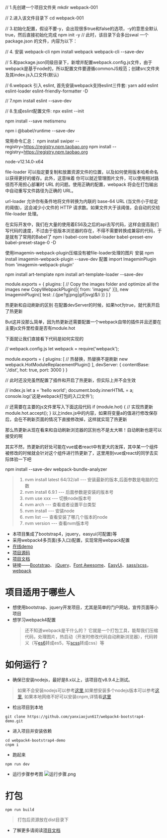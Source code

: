 // 1.先创建一个项目文件夹
mkdir webpack-001

// 2.进入该文件目录下
cd webpack-001

// 3.初始化配置，假设不要-y，会出现很多true和false的选项，-y的意思全默认true，然后直接初始化完成
npm init -y
// 此时，该目录下会多出swal 一个 package.json 的文件，内容为以下：

// 4. 安装 webpack-cli
npm install webpack webpack-cli --save-dev

// 5.和package.json同级目录下，新增并配置webpack.config.js文件，由于webpack是基于node的，所以配置文件要遵循commonJS规范；创建src文件夹及其index.js入口文件(默认)

// 6.webpack 引入 eslint, 首先安装webpack支持eslint三件套: yarn add eslint eslint-loader eslint-friendly-formatter -D

// 7.npm install eslint --save-dev

// 8.生成eslint配置文件:  npx eslint --init

npm install --save metismenu

npm i @babel/runtime --save-dev

常用命令汇总：
npm install swiper --registry=https://registry.npm.taobao.org
npm install --registry=https://registry.npm.taobao.org

node-v12.14.0-x64

file-loader 可以指定要复制和放置资源文件的位置，以及如何使用版本哈希命名以获得更好的缓存。此外，这意味着 你可以就近管理图片文件，可以使用相对路径而不用担心部署时 URL 的问题。使用正确的配置，webpack 将会在打包输出中自动重写文件路径为正确的 URL。

url-loader 允许你有条件地将文件转换为内联的 base-64 URL (当文件小于给定的阈值)，这会减少小文件的 HTTP 请求数。如果文件大于该阈值，会自动的交给 file-loader 处理。

在实际开发中，我们在大量的使用着ES6及之后的api去写代码，这样会提高我们写代码的速度，不过由于低版本浏览器的存在，不得不需要转换成兼容的代码，于是就有了常用的Babel了
npm i babel-core babel-loader babel-preset-env babel-preset-stage-0 -D

使用imagemin-webpack-plugin压缩没有被file-loader处理的图片
安装
npm install imagemin-webpack-plugin --save-dev
配置
import ImageminPlugin from 'imagemin-webpack-plugin'

npm install art-template
npm install art-template-loader --save-dev

module.exports = {
  plugins: [
    // Copy the images folder and optimize all the images
    new CopyWebpackPlugin([{
      from: 'images/'
    }]),
    new ImageminPlugin({ test: /\.(jpe?g|png|gif|svg)$/i })
  ]
}

热更新和自动刷新的区别
在配置devServer的时候，如果hot为true，就代表开启了热更新

But这并没那么简单，因为热更新还需要配置一个webpack自带的插件并且还要在主要js文件里检查是否有module.hot

下面就让我们直接看下代码是如何实现的

// webpack.config.js
let webpack = require('webpack');

module.exports = {
    plugins: [
        // 热替换，热替换不是刷新
        new webpack.HotModuleReplacementPlugin()
    ],
    devServer: {
        contentBase: './dist',
        hot: true,
        port: 3000
    }
}

// 此时还没完虽然配置了插件和开启了热更新，但实际上并不会生效

// index.js
let a = 'hello world';
document.body.innerHTML = a;
console.log('这是webpack打包的入口文件');

// 还需要在主要的js文件里写入下面这段代码
if (module.hot) {
    // 实现热更新
    module.hot.accept();
}
以上index.js中的内容，如果将变量a的值进行修改保存后，会在不刷新页面的情况下直接修改掉，这样就实现了热更新

那么热更新从现在看来和自动刷新浏览器的区别也不是太大嘛！自动刷新也是可以接受的啊

其实不然，热更新的好处可能在vue或者react中有更大的发挥，其中某一个组件被修改的时候就会针对这个组件进行热更新了，这里用到vue或react的同学去实际体验一下吧

npm install --save-dev webpack-bundle-analyzer

> 1. nvm install latest  64/32/all --- 安装最新的版本,后面参数是电脑的位数
> 2. nvm install 6.9.1  --- 后面参数是安装的版本号
> 3. nvm use xxx  --- 切换node版本号
> 4. nvm arch  --- 查看或者设置平台类型
> 5. nvm install  --- 安装node
> 6. nvm list --- 查看安装了哪几个版本的node
> 7. nvm version  --- 查看nvm版本号
>
* 本项目集成了bootstrap4，jquery，easyui(可配置)等
* 采用webpack4多页面(多入口)配置，实现常用webpack配置
* [在线demo](https://www.yanxiaojun617.com/webpack4-bootstrap4-demo/)
* [项目源码](https://github.com/yanxiaojun617/webpack4-bootstrap4-demo)
* [项目文档](https://yanxiaojun617.gitbook.io/webpack4-bootstrap4-demo/)
* 链接——[Bootstrap](https://getbootstrap.com/)、 [jQuery](https://www.jquery123.com/)、[Font Awesome](http://fontawesome.dashgame.com/)、[EasyUi](http://www.jeasyui.com/demo/main/index.php)、[sass/scss](https://www.sass.hk/)， [webpack](https://www.webpackjs.com/configuration/)

# 项目适用于哪些人
* 想使用bootstrap、jquery开发项目，尤其是简单的门户网站，宣传页面等小项目
* 想学习webpack4配置
  > 还不知道webpack是干什么的？
它就是一个打包工具，能帮我们压缩代码，处理图片，热启动（开发时修改代码自动刷新浏览器），代码转义（写[es6](http://es6.ruanyifeng.com/)转成es5，写[scss](https://www.sass.hk/)转成css）等

# 如何运行？
* 确保已安装nodejs，最好是8.x以上，该项目在v8.9.4上测试。
> 如果不会安装nodejs可以参考[这里](https://www.jianshu.com/p/81072e9be3e4),如果想安装多个nodejs版本可以参考[这里](https://www.jianshu.com/p/17d3249e0619),
> 如果本地网络不好可以安装cnpm,详情看[这里](https://www.jianshu.com/p/79d4430e0a9d)
* 检出项目到本地
```
git clone https://github.com/yanxiaojun617/webpack4-bootstrap4-demo.git
```
* 进入项目并安装依赖
```
cd webpack4-bootstrap4-demo
cnpm i
```
* 跑起来
```
npm run dev
```
* 运行步骤参考图
![运行步骤.png](./doc/img/run.png)

# 打包
```
npm run build
```
> 打包后资源放在dist目录下

* 了解更多请阅读[项目文档](https://yanxiaojun617.gitbook.io/webpack4-bootstrap4-demo/)
